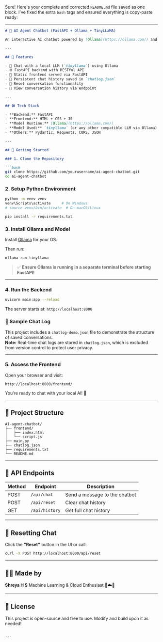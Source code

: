 Sure! Here's your complete and corrected `README.md` file saved as one block. I've fixed the extra `bash` tags and ensured everything is copy-paste ready:

---

````markdown
# 🤖 AI Agent Chatbot (FastAPI + Ollama + TinyLLaMA)

An interactive AI chatbot powered by [Ollama](https://ollama.com/) and TinyLLaMA, served using FastAPI, and connected to a sleek custom frontend using HTML, CSS, and JavaScript.

---

## 🧠 Features

- 💬 Chat with a local LLM (`tinyllama`) using Ollama
- 🌐 FastAPI backend with RESTful API
- 📁 Static frontend served via FastAPI
- 💾 Persistent chat history saved in `chatlog.json`
- 🔁 Reset conversation functionality
- 📜 View conversation history via endpoint

---

## 🛠️ Tech Stack

- **Backend:** FastAPI
- **Frontend:** HTML + CSS + JS
- **Model Runtime:** [Ollama](https://ollama.com/)
- **Model Used:** `tinyllama` (or any other compatible LLM via Ollama)
- **Others:** Pydantic, Requests, CORS, JSON

---

## 🚀 Getting Started

### 1. Clone the Repository

```bash
git clone https://github.com/yourusername/ai-agent-chatbot.git
cd ai-agent-chatbot
````

### 2. Setup Python Environment

```bash
python -m venv venv
venv\Scripts\activate     # On Windows
# source venv/bin/activate  # On macOS/Linux

pip install -r requirements.txt
```

### 3. Install Ollama and Model

Install [Ollama](https://ollama.com/) for your OS.

Then run:

```bash
ollama run tinyllama
```

> ✅ **Ensure Ollama is running in a separate terminal before starting FastAPI!**

---

### 4. Run the Backend

```bash
uvicorn main:app --reload
```

The server starts at: `http://localhost:8000`

### 📝 Sample Chat Log

This project includes a `chatlog-demo.json` file to demonstrate the structure of saved conversations.  
**Note:** Real-time chat logs are stored in `chatlog.json`, which is excluded from version control to protect user privacy.

---

### 5. Access the Frontend

Open your browser and visit:

```
http://localhost:8000/frontend/
```

You're ready to chat with your local AI! 🎉

---

## 📂 Project Structure

```
AI-agent-chatbot/
├── frontend/
│   ├── index.html
│   └── script.js
├── main.py
├── chatlog.json
├── requirements.txt
└── README.md
```

---

## 📡 API Endpoints

| Method | Endpoint       | Description                   |
| ------ | -------------- | ----------------------------- |
| POST   | `/api/chat`    | Send a message to the chatbot |
| POST   | `/api/reset`   | Clear chat history            |
| GET    | `/api/history` | Get full chat history         |

---

## 🧹 Resetting Chat

Click the **"Reset"** button in the UI or call:

```bash
curl -X POST http://localhost:8000/api/reset
```

---

## 🙋‍♀️ Made by

**Shreya H S**
Machine Learning & Cloud Enthusiast 🌙☁️🤖

---

## 📄 License

This project is open-source and free to use. Modify and build upon it as needed!

```

---

